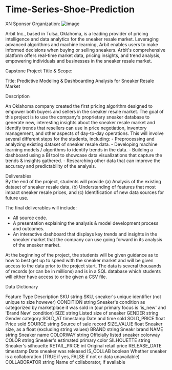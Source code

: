 # Time-Series-Shoe-Prediction
XN Sponsor Organization:  ![image](https://github.com/nehadataninja/Time-Series-Shoe-Prediction/assets/155708653/de375765-ea5c-4cfa-8672-0c645f19c008)


Arbit Inc., based in Tulsa, Oklahoma, is a leading provider of pricing intelligence and data analytics for the sneaker resale market. Leveraging advanced algorithms and machine learning, Arbit enables users to make informed decisions when buying or selling sneakers. Arbit's comprehensive platform offers real-time market data, pricing insights, and trend analysis, empowering individuals and businesses in the sneaker resale market.

Capstone Project Title & Scope:

Title: Predictive Modeling & Dashboarding Analysis for Sneaker Resale Market

Description      

An Oklahoma company created the first pricing algorithm designed to empower both buyers and sellers in the sneaker resale market. The goal of this project is to use the company's proprietary sneaker database to generate new, interesting insights about the sneaker resale market and identify trends that resellers can use in price negotiation, inventory management, and other aspects of day-to-day operations. This will involve several different steps for the students, including: - Preprocessing and analyzing existing dataset of sneaker resale data. - Developing machine learning models / algorithms to identify trends in the data. - Building a dashboard using a BI tool to showcase data visualizations that capture the trends & insights gathered. - Researching other data that can improve the accuracy and predictability of the analysis.

Deliverables      
By the end of the project, students will provide (a) Analysis of the existing dataset of sneaker resale data, (b) Understanding of features that most impact sneaker resale prices, and (c) Identification of new data sources for future use.

The final deliverables will include:
- All source code.
- A presentation explaining the analysis & model development process and outcomes.
- An interactive dashboard that displays key trends and insights in the sneaker market that the company can use going forward in its analysis of the sneaker market.

At the beginning of the project, the students will be given guidance as to how to best get up to speed with the sneaker market and will be given access to the data prior to the project start. The data is several thousands of records (or can be in millions) and is in a SQL database which students will either have access to or be given a CSV file.

 

Data Dictionary

Feature	Type	Description
SKU	string	SKU, sneaker's unique identifier (not unique to size however)
CONDITION	string	Sneaker's condition as categorized by marketplace it was sold in (our primary focus is 'is_new' and 'Brand New' condition)
SIZE	string	Listed size of sneaker
GENDER	string	Gender category
SOLD_AT	timestamp	Date and time sold
SOLD_PRICE	float	Price sold
SOURCE	string	Source of sale record
SIZE_VALUE	float	Sneaker size, as a float (excluding string values)
BRAND	string	Sneakr brand
NAME	string	Sneaker name
COLORWAY	string	Officially listed sneaker colorway
COLOR	string	Sneaker's estimated primary color
SILHOUETTE	string	Sneaker's silhouette
RETAIL_PRICE	int	Original retail price
RELEASE_DATE	timestamp	Date sneaker was released
IS_COLLAB	boolean	Whether sneaker is a collaboration (TRUE if yes, FALSE if not or data unavailable)
COLLABORATOR	string	Name of collaborator, if available
